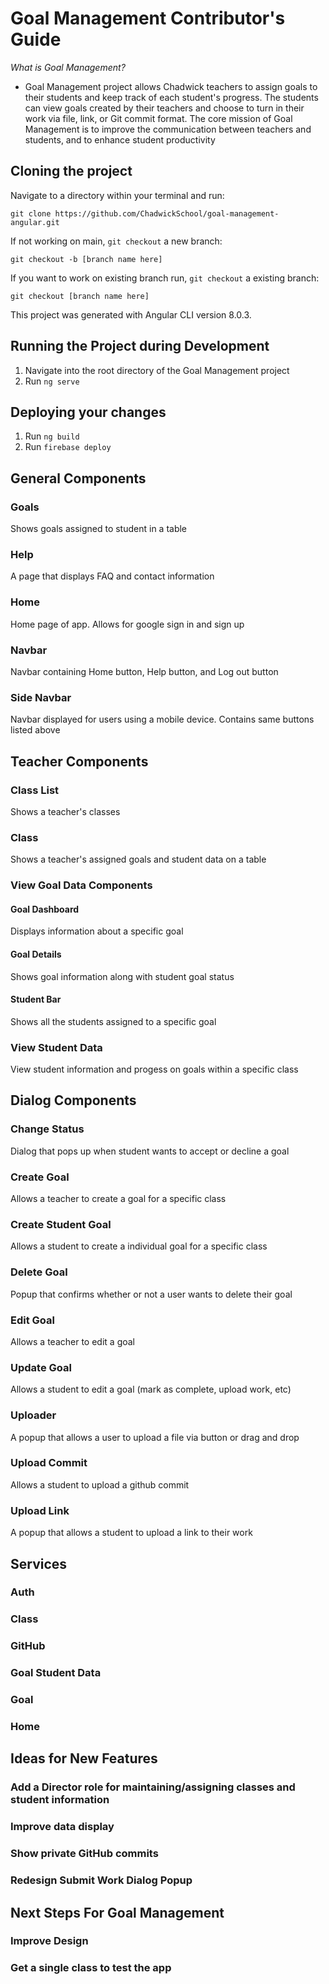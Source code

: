 # Goal Management Contributor's Guide

*What is Goal Management?*
- Goal Management project allows Chadwick teachers to assign goals to their students and keep track of each student's progress. The students can view goals created by their teachers and choose to turn in their work via file, link, or Git commit format. The core mission of Goal Management is to improve the communication between teachers and students, and to enhance student productivity

## Cloning the project

Navigate to a directory within your terminal and run:

`git clone https://github.com/ChadwickSchool/goal-management-angular.git`

If not working on main, `git checkout` a new branch:

`git checkout -b [branch name here]`

If you want to work on existing branch run, `git checkout` a existing branch:

`git checkout [branch name here]`

This project was generated with Angular CLI version 8.0.3.

## Running the Project during Development

1. Navigate into the root directory of the Goal Management project
2. Run ``ng serve``

## Deploying your changes
1. Run ``ng build``
2. Run ``firebase deploy``

## General Components

### Goals
Shows goals assigned to student in a table

### Help
A page that displays FAQ and contact information

### Home
Home page of app. Allows for google sign in and sign up

### Navbar
Navbar containing Home button, Help button, and Log out button

### Side Navbar
Navbar displayed for users using a mobile device. Contains same buttons listed above

## Teacher Components

### Class List
Shows a teacher's classes

### Class
Shows a teacher's assigned goals and student data on a table

### View Goal Data Components

#### Goal Dashboard
Displays information about a specific goal

#### Goal Details
Shows goal information along with student goal status

#### Student Bar
Shows all the students assigned to a specific goal

### View Student Data 
View student information and progess on goals within a specific class

## Dialog Components

### Change Status
Dialog that pops up when student wants to accept or decline a goal

### Create Goal
Allows a teacher to create a goal for a specific class

### Create Student Goal
Allows a student to create a individual goal for a specific class

### Delete Goal
Popup that confirms whether or not a user wants to delete their goal

### Edit Goal
Allows a teacher to edit a goal

### Update Goal
Allows a student to edit a goal (mark as complete, upload work, etc)

### Uploader
A popup that allows a user to upload a file via button or drag and drop

### Upload Commit
Allows a student to upload a github commit

### Upload Link
A popup that allows a student to upload a link to their work

## Services

### Auth

### Class

### GitHub

### Goal Student Data

### Goal 

### Home

## Ideas for New Features

### Add a Director role for maintaining/assigning classes and student information

### Improve data display

### Show private GitHub commits 

### Redesign Submit Work Dialog Popup

## Next Steps For Goal Management

### Improve Design

### Get a single class to test the app


